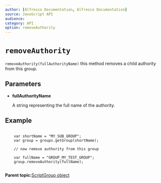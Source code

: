 ```yaml
---
author: [Alfresco Documentation, Alfresco Documentation]
source: JavaScript API
audience: 
category: API
option: removeAuthority
---
```


# `removeAuthority`

`removeAuthority(fullAuthorityName)` this method removes a child authority from this group.

## Parameters

-   **fullAuthorityName**

    A string representing the full name of the authority.


## Example

```

    var shortName = "MY_SUB_GROUP";
    var group = groups.getGroup(shortName);

    // now remove authority from this group
    
    var fullName = "GROUP_MY_TEST_GROUP";
    group.removeAuthority(fullName);
      
```

**Parent topic:**[ScriptGroup object](../references/API-JS-ScriptGroup.md)

